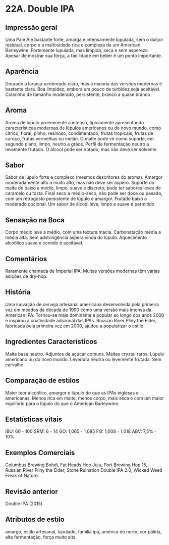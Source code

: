 # 22A. Double IPA

## Impressão geral

Uma Pale Ale bastante forte, amarga e intensamente lupulada, sem o dulçor residual, corpo e a maltosidade rica e complexa de um American Barleywine. Fortemente lupulada, mas límpida, seca e sem aspereza. Apesar de mostrar sua força, a facilidade em beber é um ponto importante.

## Aparência

Dourado a laranja-acobreado claro, mas a maioria das versões modernas é bastante clara. Boa limpidez, embora um pouco de turbidez seja aceitável. Colarinho de tamanho moderado, persistente, branco a quase branco.

## Aroma

Aroma de lúpulo proeminente a intenso, tipicamente apresentando características modernas de lúpulos americanos ou do novo mundo, como cítrico, floral, pinho, resinoso, condimentado, frutas tropicais, frutas de caroço, frutas vermelhas ou melão. O malte pode vir como suporte, em segundo plano, limpo, neutro a grãos. Perfil de fermentação neutro a levemente frutado. O álcool pode ser notado, mas não deve ser solvente.

## Sabor

Sabor de lúpulo forte e complexo (mesmos descritores do aroma). Amargor moderadamente alto a muito alto, mas não deve ser áspero. Suporte do malte de baixo a médio, limpo, suave e discreto; pode ter sabores leves de caramelo ou tosta. Final seco a médio-seco, não pode ser doce ou pesado, com um retrogosto persistente de lúpulo e amargor. Frutado baixo a moderado opcional. Um sabor de álcool leve, limpo e suave é permitido.

## Sensação na Boca

Corpo médio leve a médio, com uma textura macia. Carbonatação média a média alta. Sem adstringência áspera vinda do lúpulo. Aquecimento alcoólico suave e contido é aceitável.

## Comentários

Raramente chamada de Imperial IPA. Muitas versões modernas têm várias adições de dry-hop.

## História

Uma inovação de cerveja artesanal americana desenvolvida pela primeira vez em meados da década de 1990 como uma versão mais intensa da American IPA. Tornou-se mais dominante e popular ao longo dos anos 2000 e inspirou a criatividade adicional das IPAs. Russian River Pliny the Elder, fabricada pela primeira vez em 2000, ajudou a popularizar o estilo.

## Ingredientes Característicos

Malte base neutro. Adjuntos de açúcar comuns. Maltes crystal raros. Lúpulo americano ou do novo mundo. Levedura neutra ou levemente frutada. Sem carvalho.

## Comparação de estilos

Maior teor alcoólico, amargor e lúpulo do que as IPAs inglesas e americanas. Menos rica em malte, menos corpo, mais seca e com um maior equilíbrio para o lúpulo do que o American Barleywine.

## Estatísticas vitais

IBU: 60 - 100
SRM: 6 - 14
GO: 1,065 - 1,085
FG: 1,008 - 1,018
ABV: 7,5% - 10%

## Exemplos Comerciais

Columbus Brewing Bohdi, Fat Heads Hop Juju, Port Brewing Hop 15, Russian River Pliny the Elder, Stone Ruination Double IPA 2.0, Wicked Weed Freak of Nature.

## Revisão anterior

Double IPA (2015)

## Atributos de estilo

amargo, estilo artesanal, lupulado, família ipa, américa do norte, cor pálida, alta fermentação, força muito alta